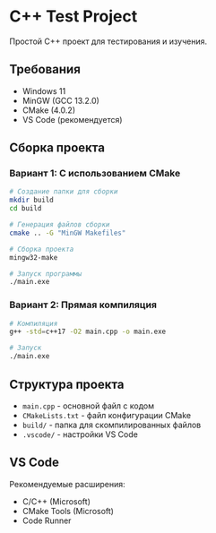 # C++ Test Project

Простой C++ проект для тестирования и изучения.

## Требования

- Windows 11
- MinGW (GCC 13.2.0)
- CMake (4.0.2)
- VS Code (рекомендуется)

## Сборка проекта

### Вариант 1: С использованием CMake

```bash
# Создание папки для сборки
mkdir build
cd build

# Генерация файлов сборки
cmake .. -G "MinGW Makefiles"

# Сборка проекта
mingw32-make

# Запуск программы
./main.exe
```

### Вариант 2: Прямая компиляция

```bash
# Компиляция
g++ -std=c++17 -O2 main.cpp -o main.exe

# Запуск
./main.exe
```

## Структура проекта

- `main.cpp` - основной файл с кодом
- `CMakeLists.txt` - файл конфигурации CMake
- `build/` - папка для скомпилированных файлов
- `.vscode/` - настройки VS Code

## VS Code

Рекомендуемые расширения:
- C/C++ (Microsoft)
- CMake Tools (Microsoft)
- Code Runner
